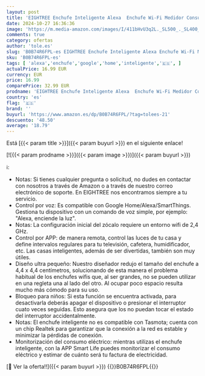 ```yaml
---
layout: post
title: 'EIGHTREE Enchufe Inteligente Alexa  Enchufe Wi-Fi Medidor Consumo  Compatible con Alexa&Google Home  Tomada Inteligente Programable con Temporizador  Control Remoto por APP&Voz  10A 2300W  2 Pack'
date: 2024-10-27 16:36:36
image: 'https://m.media-amazon.com/images/I/411bHvU3q2L._SL500_._SL400_.jpg'
comments: true
category: ofertas
author: 'tole.es'
slug: 'B0B74R6FPL-es EIGHTREE Enchufe Inteligente Alexa Enchufe Wi-Fi Medidor...'
sku: 'B0B74R6FPL-es'
tags: [ 'alexa','enchufe','google','home','inteligente','🇪🇸', ]
actualPrice: 16.99 EUR
currency: EUR
price: 16.99
comparePrice: 32.99 EUR
prodname: 'EIGHTREE Enchufe Inteligente Alexa  Enchufe Wi-Fi Medidor Consumo  Compatible con Alexa&Google Home  Tomada Inteligente Programable con Temporizador  Control Remoto por APP&Voz  10A 2300W  2 Pack'
country: 'es'
flag: '🇪🇸'
brand: ''
buyurl: 'https://www.amazon.es/dp/B0B74R6FPL/?tag=tolees-21'
descuento: '48.50'
average: '18.79'
---
```


Está [{{< param title >}}]({{< param buyurl >}}) en el siguiente enlace!

[![{{< param prodname >}}]({{< param image >}})]({{< param buyurl >}})

ℹ️:

- Notas: Si tienes cualquier pregunta o solicitud, no dudes en contactar con nosotros a través de Amazon o a través de nuestro correo electrónico de soporte. En EIGHTREE nos encontramos siempre a tu servicio.
- Control por voz: Es compatible con Google Home/Alexa/SmartThings. Gestiona tu dispositivo con un comando de voz simple, por ejemplo: "Alexa, enciende la luz".
- Notas: La configuración inicial del zócalo requiere un entorno wifi de 2,4 GHz.
- Control por APP: de manera remota, control las luces de tu casa y define intervalos regulares para tu televisión, cafetera, humidificador, etc. Las casas inteligentes, además de ser divertidas, también son muy útiles.
- Diseño ultra pequeño: Nuestro diseñador redujo el tamaño del enchufe a 4,4 x 4,4 centímetros, solucionando de esta manera el problema habitual de los enchufes wifis que, al ser grandes, no se pueden utilizar en una regleta una al lado del otro. Al ocupar poco espacio resulta mucho más cómodo para su uso.
- Bloqueo para niños: Si esta función se encuentra activada, para desactivarla deberás apagar el dispositivo o presionar el interruptor cuato veces seguidas. Esto asegura que los no puedan tocar el estado del interruptor accidentalmente.
- Notas: El enchufe inteligente no es compatible con Tasmota; cuenta con un chip Realtek para garantizar que la conexión a la red es estable y minimizar la pérdidas de conexión.
- Monitorización del consumo eléctrico: mientras utilizas el enchufe inteligente, con la APP Smart Life puedes monitorizar el consumo eléctrico y estimar de cuánto será tu factura de electricidad.

[🛒 Ver la oferta!!]({{< param buyurl >}})
{{<world>}}B0B74R6FPL{{</world>}}
